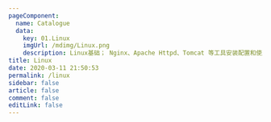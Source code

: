 ```yaml
---
pageComponent:
  name: Catalogue
  data:
    key: 01.Linux
    imgUrl: /mdimg/Linux.png
    description: Linux基础； Nginx、Apache Httpd、Tomcat 等工具安装配置和使用
title: Linux
date: 2020-03-11 21:50:53
permalink: /linux
sidebar: false
article: false
comment: false
editLink: false
---
```


